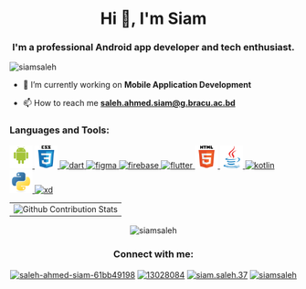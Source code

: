 <h1 align="center">Hi 👋, I'm Siam</h1>
<h3 align="center">I'm a professional Android app developer and tech enthusiast.</h3>

<p align="left"> <img src="https://komarev.com/ghpvc/?username=siamsaleh&label=Profile%20views&color=0e75b6&style=flat" alt="siamsaleh" /> </p>

- 🔭 I’m currently working on **Mobile Application Development**

- 📫 How to reach me **saleh.ahmed.siam@g.bracu.ac.bd**

<h3 align="left">Languages and Tools:</h3>
<p align="left"> <a href="https://developer.android.com" target="_blank" rel="noreferrer"> <img src="https://raw.githubusercontent.com/devicons/devicon/master/icons/android/android-original-wordmark.svg" alt="android" width="40" height="40"/> </a> <a href="https://www.w3schools.com/css/" target="_blank" rel="noreferrer"> <img src="https://raw.githubusercontent.com/devicons/devicon/master/icons/css3/css3-original-wordmark.svg" alt="css3" width="40" height="40"/> </a> <a href="https://dart.dev" target="_blank" rel="noreferrer"> <img src="https://www.vectorlogo.zone/logos/dartlang/dartlang-icon.svg" alt="dart" width="40" height="40"/> </a> <a href="https://www.figma.com/" target="_blank" rel="noreferrer"> <img src="https://www.vectorlogo.zone/logos/figma/figma-icon.svg" alt="figma" width="40" height="40"/> </a> <a href="https://firebase.google.com/" target="_blank" rel="noreferrer"> <img src="https://www.vectorlogo.zone/logos/firebase/firebase-icon.svg" alt="firebase" width="40" height="40"/> </a> <a href="https://flutter.dev" target="_blank" rel="noreferrer"> <img src="https://www.vectorlogo.zone/logos/flutterio/flutterio-icon.svg" alt="flutter" width="40" height="40"/> </a> <a href="https://www.w3.org/html/" target="_blank" rel="noreferrer"> <img src="https://raw.githubusercontent.com/devicons/devicon/master/icons/html5/html5-original-wordmark.svg" alt="html5" width="40" height="40"/> </a> <a href="https://www.java.com" target="_blank" rel="noreferrer"> <img src="https://raw.githubusercontent.com/devicons/devicon/master/icons/java/java-original.svg" alt="java" width="40" height="40"/> </a> <a href="https://kotlinlang.org" target="_blank" rel="noreferrer"> <img src="https://www.vectorlogo.zone/logos/kotlinlang/kotlinlang-icon.svg" alt="kotlin" width="40" height="40"/> </a> <a href="https://www.python.org" target="_blank" rel="noreferrer"> <img src="https://raw.githubusercontent.com/devicons/devicon/master/icons/python/python-original.svg" alt="python" width="40" height="40"/> </a> <a href="https://www.adobe.com/products/xd.html" target="_blank" rel="noreferrer"> <img src="https://cdn.worldvectorlogo.com/logos/adobe-xd.svg" alt="xd" width="40" height="40"/> </a> </p>



<!-- <p>&nbsp;<img align="center" src="https://github-readme-stats.vercel.app/api?username=siamsaleh&show_icons=true&locale=en" alt="siamsaleh" /></p>

<p><img align="center" src="https://github-readme-streak-stats.herokuapp.com/?user=siamsaleh&" alt="siamsaleh" /></p> -->







<center>
<table align="center">
<!-- <tr>
   <!--<td><img height=350px width=380px src="https://github-readme-stats.vercel.app/api/top-langs/?username=siamsaleh&theme=dracula" /></td>-->
<!--    <td> <img height=350px width=380px src="https://github-readme-stats.vercel.app/api/top-langs/?username=siamsaleh&langs_count=8&layout=compact&theme=dracula"/></td> -->

<td><img alt="Github Contribution Stats" src="https://github-contribution-stats.vercel.app/api/?username=siamsaleh&show_icons=true_color=fff&icon_color=79ff97&text_color=9f9f9f&bg_color=151515" /></td>
    </tr>   
  </table>
</center>  

<p align="center"><img align="center" src="https://github-readme-streak-stats.herokuapp.com/?user=siamsaleh&theme=dracula" alt="siamsaleh" /></p>









<h3 align="center">Connect with me:</h3>
<p align="center">
<a href="https://linkedin.com/in/saleh-ahmed-siam-61bb49198" target="blank"><img align="center" src="https://raw.githubusercontent.com/rahuldkjain/github-profile-readme-generator/master/src/images/icons/Social/linked-in-alt.svg" alt="saleh-ahmed-siam-61bb49198" height="30" width="40" /></a>
<a href="https://stackoverflow.com/users/13028084" target="blank"><img align="center" src="https://raw.githubusercontent.com/rahuldkjain/github-profile-readme-generator/master/src/images/icons/Social/stack-overflow.svg" alt="13028084" height="30" width="40" /></a>
<a href="https://fb.com/siam.saleh.37" target="blank"><img align="center" src="https://raw.githubusercontent.com/rahuldkjain/github-profile-readme-generator/master/src/images/icons/Social/facebook.svg" alt="siam.saleh.37" height="30" width="40" /></a>
<a href="https://www.leetcode.com/siamsaleh" target="blank"><img align="center" src="https://raw.githubusercontent.com/rahuldkjain/github-profile-readme-generator/master/src/images/icons/Social/leet-code.svg" alt="siamsaleh" height="30" width="40" /></a>
</p>



